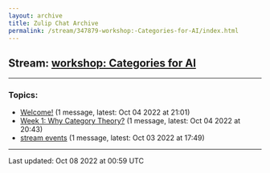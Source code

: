 ```yaml
---
layout: archive
title: Zulip Chat Archive
permalink: /stream/347879-workshop:-Categories-for-AI/index.html
---
```


## Stream: [workshop: Categories for AI](https://mattecapu.github.io/ct-zulip-archive/stream/347879-workshop:-Categories-for-AI/index.html)
---

### Topics:

* [Welcome!](topic/topic_Welcome!.html) (1 message, latest: Oct 04 2022 at 21:01)
* [Week 1: Why Category Theory?](topic/topic_Week.201.3A.20Why.20Category.20Theory.3F.html) (1 message, latest: Oct 04 2022 at 20:43)
* [stream events](topic/topic_stream.20events.html) (1 message, latest: Oct 03 2022 at 17:49)

<hr><p>Last updated: Oct 08 2022 at 00:59 UTC</p>